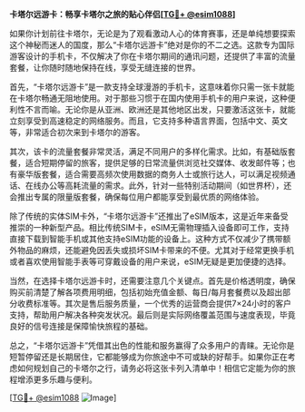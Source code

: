 **卡塔尔远游卡：畅享卡塔尔之旅的贴心伴侣[[TG💪+ @esim1088](https://t.me/s/esim1088)]**

如果你计划前往卡塔尔，无论是为了观看激动人心的体育赛事，还是单纯想要探索这个神秘而迷人的国度，那么“卡塔尔远游卡”绝对是你的不二之选。这款专为国际游客设计的手机卡，不仅解决了你在卡塔尔期间的通讯问题，还提供了丰富的流量套餐，让你随时随地保持在线，享受无缝连接的世界。

首先，“卡塔尔远游卡”是一款支持全球漫游的手机卡，这意味着你只需一张卡就能在卡塔尔畅通无阻地使用。对于那些习惯于在国内使用手机卡的用户来说，这种便利性不言而喻。无论你是从亚洲、欧洲还是其他地区出发，只要激活这张卡，就能立刻享受到高速稳定的网络服务。而且，它支持多种语言界面，包括中文、英文等，非常适合初次来到卡塔尔的游客。

其次，该卡的流量套餐非常灵活，满足不同用户的多样化需求。比如，有基础版套餐，适合短期停留的旅客，提供足够的日常流量供浏览社交媒体、收发邮件等；也有豪华版套餐，适合需要高频次使用数据的商务人士或旅行达人，可以满足视频通话、在线办公等高耗流量的需求。此外，针对一些特别活动期间（如世界杯），还会推出专属的限量版套餐，确保每位用户都能享受到最优质的网络体验。

除了传统的实体SIM卡外，“卡塔尔远游卡”还推出了eSIM版本，这是近年来备受推崇的一种新型产品。相比传统SIM卡，eSIM无需物理插入设备即可工作，支持直接下载到智能手机或其他支持eSIM功能的设备上。这种方式不仅减少了携带额外物品的麻烦，还能避免因丢失或损坏SIM卡带来的不便。尤其对于经常更换手机或者喜欢使用智能手表等可穿戴设备的用户来说，eSIM无疑是更加便捷的选择。

当然，在选择卡塔尔远游卡时，还需要注意几个关键点。首先是价格透明度，确保购买前清楚了解各项费用明细，包括初始充值金额、每日/每月套餐费以及超出部分收费标准等。其次是售后服务质量，一个优秀的运营商会提供7×24小时的客户支持，帮助用户解决各种突发状况。最后则是实际网络覆盖范围与速度表现，毕竟良好的信号连接是保障愉快旅程的基础。

总之，“卡塔尔远游卡”凭借其出色的性能和服务赢得了众多用户的青睐。无论你是短暂停留还是长期居住，它都能够成为你旅途中不可或缺的好帮手。如果你正在考虑如何规划自己的卡塔尔之行，请务必将这张卡列入清单中！相信它定能为你的旅程增添更多乐趣与便利。

[[TG💪+ @esim1088](https://t.me/s/esim1088) ![Image](https://i.postimg.cc/4NQfJmqS/Snipaste-2025-05-13-00-14-12.png)]